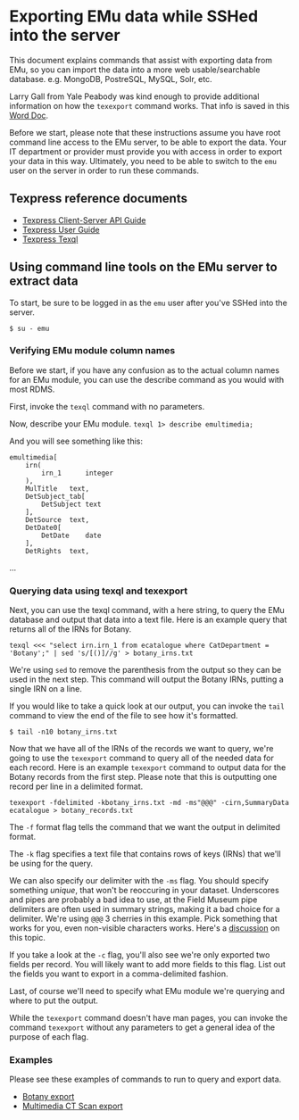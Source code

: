 # Exporting EMu data while SSHed into the server
This document explains commands that assist with exporting data from EMu,
so you can import the data into a more web usable/searchable database.
e.g. MongoDB, PostreSQL, MySQL, Solr, etc.

Larry Gall from Yale Peabody was kind enough to provide additional information on how
the `texexport` command works. That info is saved in this
[Word Doc](Texpress/Using-texql-and-texexport-to-export-data-from-EMu.docx).

Before we start, please note that these instructions assume you have root command line
access to the EMu server, to be able to export the data. Your IT department or provider
must provide you with access in order to export your data in this way. Ultimately, you
need to be able to switch to the `emu` user on the server in order to run these commands.

## Texpress reference documents
* [Texpress Client-Server API Guide](Texpress/Texpress-Client-Server-API-Guide.docx)
* [Texpress User Guide](Texpress/Texpress-User-Guide.docx)
* [Texpress Texql](Texpress/Texpress-Texql.docx)

## Using command line tools on the EMu server to extract data
To start, be sure to be logged in as the `emu` user after you've SSHed into the server.

`$ su - emu`

### Verifying EMu module column names
Before we start, if you have any confusion as to the actual column names for an EMu module, you can use the
describe command as you would with most RDMS.

First, invoke the `texql` command with no parameters.

Now, describe your EMu module.
`texql 1> describe emultimedia;`

And you will see something like this:
```
emultimedia[
    irn(
        irn_1      integer
    ),
    MulTitle   text,
    DetSubject_tab[
        DetSubject text
    ],
    DetSource  text,
    DetDate0[
        DetDate    date
    ],
    DetRights  text,
```
...

### Querying data using texql and texexport
Next, you can use the texql command, with a here string, to query the EMu database and output that data
into a text file. Here is an example query that returns all of the IRNs for Botany.

`texql <<< "select irn.irn_1 from ecatalogue where CatDepartment = 'Botany';" | sed 's/[()]//g' > botany_irns.txt`

We're using `sed` to remove the parenthesis from the output so they can be used in the next step. This command
will output the Botany IRNs, putting a single IRN on a line.

If you would like to take a quick look at our output, you can invoke the `tail` command to view the end of the
file to see how it's formatted.

`$ tail -n10 botany_irns.txt`

Now that we have all of the IRNs of the records we want to query, we're going to use the `texexport` command to
query all of the needed data for each record. Here is an example `texexport` command to output data for the
Botany records from the first step. Please note that this is outputting one record per line in a delimited
format.

`texexport -fdelimited -kbotany_irns.txt -md -ms"@@@" -cirn,SummaryData ecatalogue > botany_records.txt`

The `-f` format flag tells the command that we want the output in delimited format.

The `-k` flag specifies a text file that contains rows of keys (IRNs) that we'll be using for the query.

We can also specify our delimiter with the `-ms` flag. You should specify something *unique*, that won't
be reoccuring in your dataset. Underscores and pipes are probably a bad idea to use, at the Field Museum
pipe delimiters are often used in summary strings, making it a bad choice for a delimiter. We're using
`@@@` 3 cherries in this example. Pick something that works for you, even non-visible characters works.
Here's a
[discussion](https://stackoverflow.com/questions/6319551/whats-the-best-separator-delimiter-characters-for-a-plaintext-db-file)
on this topic.

If you take a look at the `-c` flag, you'll also see we're only exported two fields per record.
You will likely want to add more fields to this flag. List out the fields you want to export in a
comma-delimited fashion.

Last, of course we'll need to specify what EMu module we're querying and where to put the output.

While the `texexport` command doesn't have man pages, you can invoke the command `texexport` without any
parameters to get a general idea of the purpose of each flag.

### Examples
Please see these examples of commands to run to query and export data.

* [Botany export](emu-export-examples/botany.sh)
* [Multimedia CT Scan export](emu-export-examples/ct-scans.sh)
